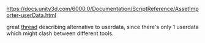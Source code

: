  
 https://docs.unity3d.com/6000.0/Documentation/ScriptReference/AssetImporter-userData.html

great [thread](https://discussions.unity.com/t/can-we-get-individualized-userdata-please/919983/2) describing alternative to userdata, since there's only 1 userdata which might clash between different tools.
